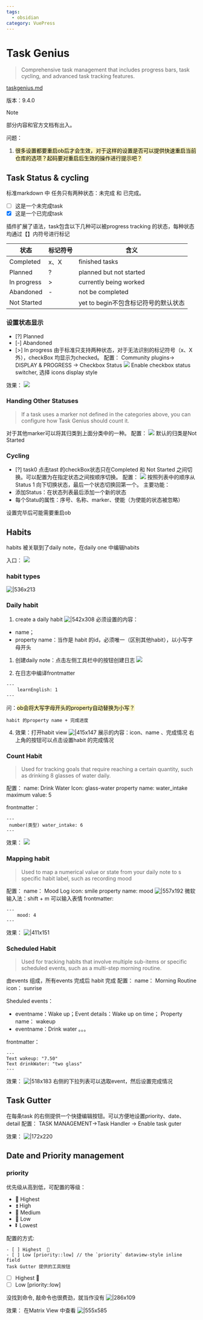 ```yaml
---
tags:
  - obsidian
category: VuePress
---
```

# Task Genius
>Comprehensive task management that includes progress bars, task cycling, and advanced task tracking features.

[taskgenius.md](https://taskgenius.md/)
<!-- more -->

版本：9.4.0
> [!note]
>部分内容和官方文档有出入。

问题： 
1. <mark style="background: #FFF3A3A6;">很多设置都要重启ob后才会生效，对于这样的设置是否可以提供快速重启当前仓库的选项？起码要对重启后生效的操作进行提示吧？</mark>

## Task Status & cycling
标准markdown 中 任务只有两种状态：未完成 和 已完成。
- [ ] 这是一个未完成task
- [x] 这是一个已完成task 

插件扩展了语法，task包含以下几种可以被progress tracking 的状态，每种状态均通过【】内符号进行标记

| 状态          | 标记符号 | 含义                       |
| ----------- | ---- | ------------------------ |
| Completed   | x、X  | finished tasks           |
| Planned     | ?    | planned but not started  |
| In progress | >    | currently being worked   |
| Abandoned   | -    | not be completed         |
| Not Started |      | yet to begin不包含标记符号的默认状态 |

### 设置状态显示
- [?] Planned
- [-] Abandoned
- [>] In progress
由于标准只支持两种状态，对于无法识别的标记符号（x、X外），checkBox 均显示为checked。
配置：
Community plugins-> DISPLAY & PROGRESS -> Checkbox Status
![](./attachments/Task%20Genius.webp)
	Enable checkbox status switcher, 选择 icons display style

效果：
![](./attachments/Task%20Genius-1.webp)

### Handing Other Statuses
> If a task uses a marker not defined in the categories above, you can configure how Task Genius should count it.

对于其他marker可以将其归类到上面分类中的一种。
配置：
![](./attachments/Task%20Genius-2.webp)
	默认的归类是Not Started

### Cycling 
- [?] task0
点击tast 的checkBox状态只在Completed 和 Not Started 之间切换。可以配置为在指定状态之间按顺序切换。
配置：
![](./attachments/Task%20Genius-3.webp)
按照列表中的顺序从Status 1 向下切换状态，最后一个状态切换回第一个。
主要功能：
- 添加Status：在状态列表最后添加一个新的状态
- 每个Statu的属性：序号、名称、marker、使能（为使能的状态被忽略）

设置完毕后可能需要重启ob


## Habits
habits 被关联到了daily note，在daily one 中编辑habits

入口：
![](./attachments/Task%20Genius-4.webp)
### habit types
![|536x213](./attachments/Task%20Genius-5.webp)
### Daily habit
1. create a daily habit
![|542x308](./attachments/Task%20Genius-6.webp)
必须设置的内容：
- name；
- property name：当作是 habit 的id，必须唯一（区别其他habit），以小写字母开头
1. 创建daily note：点击左侧工具栏中的按钮创建日志
![](./attachments/Task%20Genius-7.webp)
	
2. 在日志中编译frontmatter
```txt title="frontmatter"
---
	learnEnglish: 1
---
```
问：<mark style="background: #FFF3A3A6;">ob会将大写字母开头的property自动替换为小写？</mark>

	habit 的property name + 完成进度
4. 效果：打开habit view
![|415x147](./attachments/Task%20Genius-8.webp)
展示的内容：icon、name 、完成情况
右上角的按钮可以点击设置habit 的完成情况

### Count Habit
> Used for tracking goals that require reaching a certain quantity, such as drinking 8 glasses of water daily.

配置：
name: Drink Water
Icon: glass-water
property name: water_intake
maximum value: 5

frontmatter：
``` 
---
 number(类型) water_intake: 6
---
```

效果：
![](./attachments/Task%20Genius-9.webp)

### Mapping habit
> Used to map a numerical value or state from your daily note to s specific habit label, such as recording mood

配置：
name： Mood Log
icon: smile
property name: mood
![|557x192](./attachments/Task%20Genius-10.webp)
	微软输入法：shift + m 可以输入表情
frontmatter:
``` 
--- 
	mood: 4
---
```
效果：
![|411x151](./attachments/Task%20Genius-11.webp)


### Scheduled Habit
> Used for tracking habits that involve multiple sub-items or specific scheduled events, such as a multi-step morning routine.

由events 组成，所有events 完成后 habit 完成
配置：
name： Morning Routine
icon： sunrise

Sheduled  events：
- eventname：Wake up；Event details：Wake up on time； Property name： wakeup
- eventname：Drink water 。。。

frontmatter：
``` 
---
Text wakeup: "7.50"
Text drinkWater: "two glass"
---
```

效果：
![|518x183](./attachments/Task%20Genius-12.webp)
	右侧的下拉列表可以选取event，然后设置完成情况

## Task Gutter
在每条task 的右侧提供一个快捷编辑按钮。可以方便地设置priority、date、detail
配置：
TASK MANAGEMENT->Task Handler -> Enable task guter

效果：
![|172x220](./attachments/Task%20Genius-13.webp)

## Date and Priority management

### priority
 优先级从高到低，可配置的等级：
- 🔺 Highest
- ⏫ High
- 🔼 Medium
- 🔽 Low
- ⏬ Lowest

配置的方式:
``` 
- [ ] Highest  🔺
- [ ] Low [priority::low] // the `priority` dataview-style inline field
Task Gutter 提供的工具按钮
```
- [ ] Highest  🔺
- [ ] Low [priority::low]

没找到命令, 敲命令也很费劲，就当作没有
![|286x109](./attachments/Task%20Genius-14.webp)

效果：
在Matrix View 中查看
![|555x585](./attachments/Task%20Genius-15.webp)
